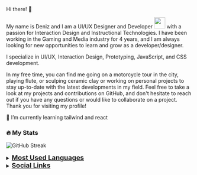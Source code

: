 Hi there! 👋

My name is Deniz and I am a UI/UX Designer and Developer <img src="https://media.giphy.com/media/WUlplcMpOCEmTGBtBW/giphy.gif" width="30"> with a passion for Interaction Design and Instructional Technologies. I have been working in the Gaming and Media industry for 4 years, and I am always looking for new opportunities to learn and grow as a developer/designer.

I specialize in UI/UX, Interaction Design, Prototyping, JavaScript, and CSS development.

In my free time, you can find me going on a motorcycle tour in the city, playing flute, or sculping ceramic clay or working on personal projects to stay up-to-date with the latest developments in my field.
Feel free to take a look at my projects and contributions on GitHub, and don't hesitate to reach out if you have any questions or would like to collaborate on a project. Thank you for visiting my profile!

🌱 I’m currently learning tailwind and react


### :fire: My Stats
![GitHub Streak](https://github-readme-streak-stats.herokuapp.com?user=denizhacisalihoglu&theme=light&date_format=j%20M%5B%20Y%5D&background=fff&border=fff&stroke=fff&ring=101010&fire=FF9554&currStreakNum=101010&sideNums=101010&currStreakLabel=101010&sideLabels=101010&dates=444)

<details>
<summary><b><u><font size="+1">Most Used Languages</font></u></b></summary>
 
[![Top Langs](https://github-readme-stats.vercel.app/api/top-langs/?username=denizhacisalihoglu&layout=compact&theme=vision-friendly-light&border=fff)](https://github.com/anuraghazra/github-readme-stats)
</details>

<details>
<summary><b><u><font size="+1">Social Links</font></u></b></summary>
 
<div id="badges">
  <a href="https://www.linkedin.com/in/denizhacisalihoglu/">
    <img src="https://img.shields.io/badge/LinkedIn-blue?style=for-the-badge&logo=linkedin&logoColor=white" alt="LinkedIn Badge"/>
  </a>
  <a href="https://www.youtube.com/channel/UCzpz-wlggFd16-C8gjWhiQQ">
    <img src="https://img.shields.io/badge/YouTube-red?style=for-the-badge&logo=youtube&logoColor=white" alt="Youtube Badge"/>
  </a>
  <a href="https://twitter.com/denizhcs">
    <img src="https://img.shields.io/badge/Twitter-blue?style=for-the-badge&logo=twitter&logoColor=white" alt="Twitter Badge"/>
  </a>
</div>
</details>




